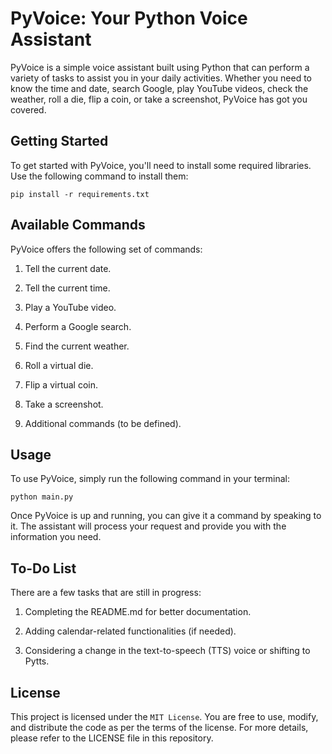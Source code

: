 # PyVoice: Your Python Voice Assistant

PyVoice is a simple voice assistant built using Python that can perform a variety of tasks to assist you in your daily activities. Whether you need to know the time and date, search Google, play YouTube videos, check the weather, roll a die, flip a coin, or take a screenshot, PyVoice has got you covered.

## Getting Started

To get started with PyVoice, you'll need to install some required libraries. Use the following command to install them:

```
pip install -r requirements.txt
```

## Available Commands

PyVoice offers the following set of commands:

1. Tell the current date.

2. Tell the current time.

3. Play a YouTube video.

4. Perform a Google search.

5. Find the current weather.

6. Roll a virtual die.

7. Flip a virtual coin.

8. Take a screenshot.

9. Additional commands (to be defined).

## Usage

To use PyVoice, simply run the following command in your terminal:

```
python main.py
```

Once PyVoice is up and running, you can give it a command by speaking to it. The assistant will process your request and provide you with the information you need.

## To-Do List

There are a few tasks that are still in progress:

1. Completing the README.md for better documentation.

2. Adding calendar-related functionalities (if needed).

3. Considering a change in the text-to-speech (TTS) voice or shifting to Pytts.

## License

This project is licensed under the `MIT License`. You are free to use, modify, and distribute the code as per the terms of the license. For more details, please refer to the LICENSE file in this repository.
